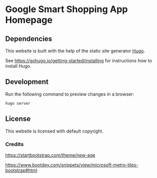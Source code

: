 # Google Smart Shopping App Homepage

## Dependencies

This website is built with the help of the static site generator [Hugo](https://gohugo.io/).

See https://gohugo.io/getting-started/installing for instructions how to install Hugo.

## Development

Run the following command to preview changes in a browser:

```
hugo server
```

## License

This website is licensed with default copyright.

### Credits

https://startbootstrap.com/theme/new-age

https://www.bootdey.com/snippets/view/microsoft-metro-tiles-bootstrap#html
